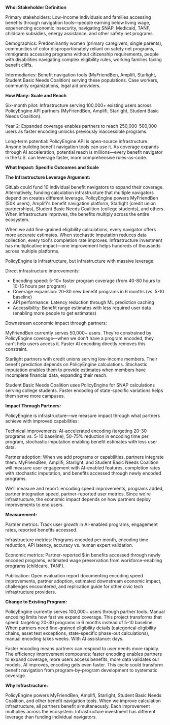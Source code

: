 **Who: Stakeholder Definition**

Primary stakeholders: Low-income individuals and families accessing benefits through navigation tools—people earning below living wage, experiencing economic insecurity, navigating SNAP, Medicaid, TANF, childcare subsidies, energy assistance, and other safety net programs.

Demographics: Predominantly women (primary caregivers, single parents), communities of color disproportionately reliant on safety net programs, immigrants accessing programs without citizenship requirements, people with disabilities navigating complex eligibility rules, working families facing benefit cliffs.

Intermediaries: Benefit navigation tools (MyFriendBen, Amplifi, Starlight, Student Basic Needs Coalition) serving these populations. Case workers, community organizations, legal aid providers.

**How Many: Scale and Reach**

Six-month pilot: Infrastructure serving 100,000+ existing users across PolicyEngine API partners (MyFriendBen, Amplifi, Starlight, Student Basic Needs Coalition).

Year 2: Expanded coverage enables partners to reach 250,000-500,000 users as faster encoding unlocks previously inaccessible programs.

Long-term potential: PolicyEngine API is open-source infrastructure. Anyone building benefit navigation tools can use it. As coverage expands through AI acceleration, potential reach is millions—every benefit navigator in the U.S. can leverage faster, more comprehensive rules-as-code.

**What Impact: Specific Outcomes and Scale**

**The Infrastructure Leverage Argument:**

GitLab could fund 10 individual benefit navigators to expand their coverage. Alternatively, funding calculation infrastructure that multiple navigators depend on creates different leverage. PolicyEngine powers MyFriendBen (50K users), Amplifi's benefit navigation platform, Starlight (credit union partnerships), Student Basic Needs Coalition (college students), and others. When infrastructure improves, the benefits multiply across the entire ecosystem.

When we add fine-grained eligibility calculations, every navigator offers more accurate estimates. When stochastic imputation reduces data collection, every tool's completion rate improves. Infrastructure investment has multiplicative impact—one improvement helps hundreds of thousands across multiple platforms.

PolicyEngine is infrastructure, but infrastructure with massive leverage:

Direct infrastructure improvements:
- Encoding speed: 5-10× faster program coverage (from 40-80 hours to 10-15 hours per program)
- Coverage expansion: 20-30 new benefit programs in 6 months (vs. 5-10 baseline)
- API performance: Latency reduction through ML prediction caching
- Accessibility: Benefit range estimates with less required user data (enabling more people to get estimates)

Downstream economic impact through partners:

MyFriendBen currently serves 50,000+ users. They're constrained by PolicyEngine coverage—when we don't have a program encoded, they can't help users access it. Faster AI encoding directly removes this constraint.

Starlight partners with credit unions serving low-income members. Their benefit prediction depends on PolicyEngine calculations. Stochastic imputation enables them to provide estimates when members have incomplete financial data, expanding their reach.

Student Basic Needs Coalition uses PolicyEngine for SNAP calculations serving college students. Faster encoding of state-specific variations helps them serve more campuses.

**Impact Through Partners:**

PolicyEngine is infrastructure—we measure impact through what partners achieve with improved capabilities:

Technical improvements: AI-accelerated encoding (targeting 20-30 programs vs. 5-10 baseline), 50-75% reduction in encoding time per program, stochastic imputation enabling benefit estimates with less user data.

Partner adoption: When we add programs or capabilities, partners integrate them. MyFriendBen, Amplifi, Starlight, and Student Basic Needs Coalition will measure user engagement with AI-enabled features, completion rates with stochastic imputation, and benefits accessed through newly encoded programs.

We'll measure and report: encoding speed improvements, programs added, partner integration speed, partner-reported user metrics. Since we're infrastructure, the economic impact depends on how partners deploy improvements to end users.

**Measurement:**

Partner metrics: Track user growth in AI-enabled programs, engagement rates, reported benefits accessed.

Infrastructure metrics: Programs encoded per month, encoding time reduction, API latency, accuracy vs. human expert validation.

Economic metrics: Partner-reported $ in benefits accessed through newly encoded programs, estimated wage preservation from workforce-enabling programs (childcare, TANF).

Publication: Open evaluation report documenting encoding speed improvements, partner adoption, estimated downstream economic impact, challenges encountered, and replication guide for other civic tech infrastructure providers.

**Change to Existing Program:**

PolicyEngine currently serves 100,000+ users through partner tools. Manual encoding limits how fast we expand coverage. This project transforms that speed: targeting 20-30 programs in 6 months instead of 5-10 baseline. When partners need fine-grained eligibility details (categorical eligibility chains, asset test exceptions, state-specific phase-out calculations), manual encoding takes weeks. With AI assistance: days.

Faster encoding means partners can respond to user needs more rapidly. The efficiency improvement compounds: faster encoding enables partners to expand coverage, more users access benefits, more data validates our models, AI improves, encoding gets even faster. This cycle could transform benefit navigation from program-by-program development to systematic coverage.

**Why Infrastructure:**

PolicyEngine powers MyFriendBen, Amplifi, Starlight, Student Basic Needs Coalition, and other benefit navigation tools. When we improve calculation infrastructure, all partners benefit simultaneously. Each improvement multiplies across the ecosystem. Infrastructure investment has different leverage than funding individual navigators.
